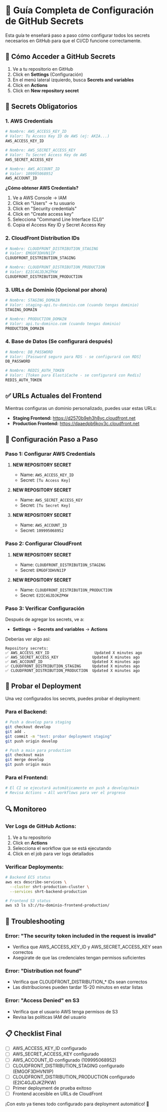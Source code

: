 # 🔐 Guía Completa de Configuración de GitHub Secrets

Esta guía te enseñará paso a paso cómo configurar todos los secrets necesarios en GitHub para que el CI/CD funcione correctamente.

## 📍 Cómo Acceder a GitHub Secrets

1. Ve a tu repositorio en GitHub
2. Click en **Settings** (Configuración)
3. En el menú lateral izquierdo, busca **Secrets and variables**
4. Click en **Actions**
5. Click en **New repository secret**

## 🔑 Secrets Obligatorios

### 1. AWS Credentials

```bash
# Nombre: AWS_ACCESS_KEY_ID
# Valor: Tu Access Key ID de AWS (ej: AKIA...)
AWS_ACCESS_KEY_ID

# Nombre: AWS_SECRET_ACCESS_KEY
# Valor: Tu Secret Access Key de AWS
AWS_SECRET_ACCESS_KEY

# Nombre: AWS_ACCOUNT_ID
# Valor: 109995068952
AWS_ACCOUNT_ID
```

**¿Cómo obtener AWS Credentials?**
1. Ve a AWS Console → IAM
2. Click en "Users" → tu usuario
3. Click en "Security credentials"
4. Click en "Create access key"
5. Selecciona "Command Line Interface (CLI)"
6. Copia el Access Key ID y Secret Access Key

### 2. CloudFront Distribution IDs

```bash
# Nombre: CLOUDFRONT_DISTRIBUTION_STAGING
# Valor: EMGOF3DHVN1IP
CLOUDFRONT_DISTRIBUTION_STAGING

# Nombre: CLOUDFRONT_DISTRIBUTION_PRODUCTION
# Valor: E2IC4GJDJKZPKW
CLOUDFRONT_DISTRIBUTION_PRODUCTION
```

### 3. URLs de Dominio (Opcional por ahora)

```bash
# Nombre: STAGING_DOMAIN
# Valor: staging-api.tu-dominio.com (cuando tengas dominio)
STAGING_DOMAIN

# Nombre: PRODUCTION_DOMAIN
# Valor: api.tu-dominio.com (cuando tengas dominio)
PRODUCTION_DOMAIN
```

### 4. Base de Datos (Se configurará después)

```bash
# Nombre: DB_PASSWORD
# Valor: [Password seguro para RDS - se configurará con RDS]
DB_PASSWORD

# Nombre: REDIS_AUTH_TOKEN
# Valor: [Token para ElastiCache - se configurará con Redis]
REDIS_AUTH_TOKEN
```

## ✅ URLs Actuales del Frontend

Mientras configuras un dominio personalizado, puedes usar estas URLs:

- **Staging Frontend:** https://d2570b9eh3h8yc.cloudfront.net
- **Production Frontend:** https://daaedpb6kov3c.cloudfront.net

## 🎯 Configuración Paso a Paso

### Paso 1: Configurar AWS Credentials

1. **NEW REPOSITORY SECRET**
   - Name: `AWS_ACCESS_KEY_ID`
   - Secret: `[Tu Access Key]`

2. **NEW REPOSITORY SECRET**
   - Name: `AWS_SECRET_ACCESS_KEY`
   - Secret: `[Tu Secret Key]`

3. **NEW REPOSITORY SECRET**
   - Name: `AWS_ACCOUNT_ID`
   - Secret: `109995068952`

### Paso 2: Configurar CloudFront

1. **NEW REPOSITORY SECRET**
   - Name: `CLOUDFRONT_DISTRIBUTION_STAGING`
   - Secret: `EMGOF3DHVN1IP`

2. **NEW REPOSITORY SECRET**
   - Name: `CLOUDFRONT_DISTRIBUTION_PRODUCTION`
   - Secret: `E2IC4GJDJKZPKW`

### Paso 3: Verificar Configuración

Después de agregar los secrets, ve a:
- **Settings** → **Secrets and variables** → **Actions**

Deberías ver algo así:

```
Repository secrets:
✅ AWS_ACCESS_KEY_ID                    Updated X minutes ago
✅ AWS_SECRET_ACCESS_KEY               Updated X minutes ago
✅ AWS_ACCOUNT_ID                      Updated X minutes ago
✅ CLOUDFRONT_DISTRIBUTION_STAGING     Updated X minutes ago
✅ CLOUDFRONT_DISTRIBUTION_PRODUCTION  Updated X minutes ago
```

## 🚀 Probar el Deployment

Una vez configurados los secrets, puedes probar el deployment:

### Para el Backend:
```bash
# Push a develop para staging
git checkout develop
git add .
git commit -m "test: probar deployment staging"
git push origin develop

# Push a main para production
git checkout main
git merge develop
git push origin main
```

### Para el Frontend:
```bash
# El CI se ejecutará automáticamente en push a develop/main
# Revisa Actions → All workflows para ver el progreso
```

## 🔍 Monitoreo

### Ver Logs de GitHub Actions:
1. Ve a tu repositorio
2. Click en **Actions**
3. Selecciona el workflow que se está ejecutando
4. Click en el job para ver logs detallados

### Verificar Deployments:
```bash
# Backend ECS status
aws ecs describe-services \
  --cluster shrt-production-cluster \
  --services shrt-backend-production

# Frontend S3 status
aws s3 ls s3://tu-dominio-frontend-production/
```

## 🔧 Troubleshooting

### Error: "The security token included in the request is invalid"
- Verifica que AWS_ACCESS_KEY_ID y AWS_SECRET_ACCESS_KEY sean correctos
- Asegúrate de que las credenciales tengan permisos suficientes

### Error: "Distribution not found"
- Verifica que CLOUDFRONT_DISTRIBUTION_* IDs sean correctos
- Las distribuciones pueden tardar 15-20 minutos en estar listas

### Error: "Access Denied" en S3
- Verifica que el usuario AWS tenga permisos de S3
- Revisa las políticas IAM del usuario

## 📋 Checklist Final

- [ ] AWS_ACCESS_KEY_ID configurado
- [ ] AWS_SECRET_ACCESS_KEY configurado
- [ ] AWS_ACCOUNT_ID configurado (109995068952)
- [ ] CLOUDFRONT_DISTRIBUTION_STAGING configurado (EMGOF3DHVN1IP)
- [ ] CLOUDFRONT_DISTRIBUTION_PRODUCTION configurado (E2IC4GJDJKZPKW)
- [ ] Primer deployment de prueba exitoso
- [ ] Frontend accesible en URLs de CloudFront

¡Con esto ya tienes todo configurado para deployment automático! 🎉